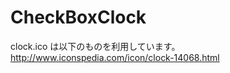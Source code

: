 CheckBoxClock
=============

clock.ico は以下のものを利用しています。  
http://www.iconspedia.com/icon/clock-14068.html

